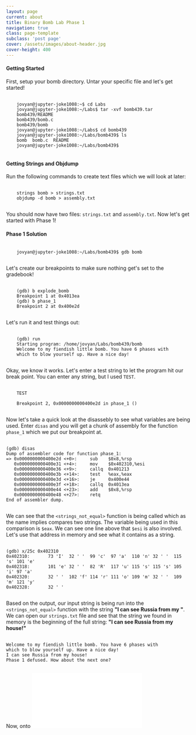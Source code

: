 ```yaml
---
layout: page
current: about
title: Binary Bomb Lab Phase 1
navigation: true
class: page-template
subclass: 'post page'
cover: /assets/images/about-header.jpg
cover-height: 400
---
```


#### Getting Started

First, setup your bomb directory. Untar your specific file and let's get started!

<pre>
  <code class="ruby">
    jovyan@jupyter-joke1008:~$ cd Labs
	jovyan@jupyter-joke1008:~/Labs$ tar -xvf bomb439.tar
	bomb439/README
	bomb439/bomb.c
	bomb439/bomb
	jovyan@jupyter-joke1008:~/Labs$ cd bomb439
	jovyan@jupyter-joke1008:~/Labs/bomb439$ ls
	bomb  bomb.c  README
	jovyan@jupyter-joke1008:~/Labs/bomb439$
  </code>
</pre>

#### Getting Strings and Objdump

Run the following commands to create text files which we will look at later:

<pre>
  <code class="ruby">
    strings bomb > strings.txt
    objdump -d bomb > assembly.txt
  </code>
</pre>

You should now have two files: `strings.txt` and `assembly.txt`. Now let's get started with Phase 1!

#### Phase 1 Solution

<pre>
  <code class="ruby">
    jovyan@jupyter-joke1008:~/Labs/bomb439$ gdb bomb
  </code>
</pre>

Let's create our breakpoints to make sure nothing get's set to the gradebook!

<pre>
  <code class="ruby">
    (gdb) b explode_bomb
	Breakpoint 1 at 0x4013ea
	(gdb) b phase_1
	Breakpoint 2 at 0x400e2d
  </code>
</pre>

Let's run it and test things out:

<pre>
  <code class="ruby">
    (gdb) run
	Starting program: /home/jovyan/Labs/bomb439/bomb
	Welcome to my fiendish little bomb. You have 6 phases with
	which to blow yourself up. Have a nice day!
  </code>
</pre>

Okay, we know it works. Let's enter a test string to let the program hit our break point. You can enter any string, but I used `TEST`.

<pre>
  <code class="ruby">
    TEST

	Breakpoint 2, 0x0000000000400e2d in phase_1 ()
  </code>
</pre>

Now let's take a quick look at the disassebly to see what variables are being used. Enter `disas` and you will get a chunk of assembly for the function `phase_1` which we put our breakpoint at.

<pre>
  <code class="ruby">
(gdb) disas
Dump of assembler code for function phase_1:
=> 0x0000000000400e2d <+0>:     sub    $0x8,%rsp
   0x0000000000400e31 <+4>:     mov    $0x402310,%esi
   0x0000000000400e36 <+9>:     callq  0x401213 <strings_not_equal>
   0x0000000000400e3b <+14>:    test   %eax,%eax
   0x0000000000400e3d <+16>:    je     0x400e44 <phase_1+23>
   0x0000000000400e3f <+18>:    callq  0x4013ea <explode_bomb>
   0x0000000000400e44 <+23>:    add    $0x8,%rsp
   0x0000000000400e48 <+27>:    retq
End of assembler dump.
  </code>
</pre>

We can see that the `<strings_not_equal>` function is being called which as the name implies compares two strings. The variable being used in this comparison is `$eax`. We can see one line above that `$esi` is also involved. Let's use that address in memory and see what it contains as a string.


<pre>
  <code class="ruby">
(gdb) x/25c 0x402310
0x402310:       73 'I'  32 ' '  99 'c'  97 'a'  110 'n' 32 ' '  115 's' 101 'e'
0x402318:       101 'e' 32 ' '  82 'R'  117 'u' 115 's' 115 's' 105 'i' 97 'a'
0x402320:       32 ' '  102 'f' 114 'r' 111 'o' 109 'm' 32 ' '  109 'm' 121 'y'
0x402328:       32 ' '
  </code>
</pre>

Based on the output, our input string is being run into the `<strings_not_equal>` function with the string **"I can see Russia from my "**. We can open our `strings.txt` file and see that the string we found in memory is the beginning of the full string: **"I can see Russia from my house!"**

<pre>
  <code class="ruby">
Welcome to my fiendish little bomb. You have 6 phases with
which to blow yourself up. Have a nice day!
I can see Russia from my house!
Phase 1 defused. How about the next one?
  </code>
</pre>

Now, onto ![Phase 2](/phase2.html)
